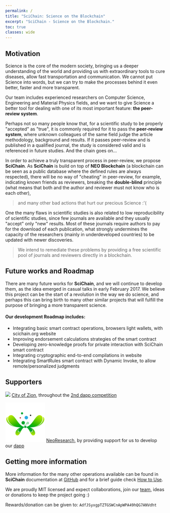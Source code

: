 ```yaml
---
permalink: /
title: "SciChain: Science on the Blockchain"
excerpt: "SciChain - Science on the Blockchain."
toc: true
classes: wide
---
```


## Motivation

Science is the core of the modern society, bringing us a deeper understanding of the world and providing us with extraordinary tools to cure diseases, allow fast transportation and communication. We cannot put Science into words, but we can try to make the processes behind it even better, faster and more transparent.

Our team includes experienced researchers on Computer Science, Engineering and Material Physics fields, and we want to give Science a better tool for dealing with one of its most important feature: **the peer-review system**.

Perhaps not so many people know that, for a scientific study to be properly "accepted" as "true", it is commonly required for it to pass the **peer-review system**, where unknown colleagues of the same field judge the article methodology, background and results. If it passes peer-review and is published in a qualified journal, the study is considered valid and is referenced in future studies. And the chain goes on...

In order to achieve a truly transparent process in peer-review, we propose **SciChain**. As **SciChain** is build on top of **NEO Blockchain** (a blockchain can be seen as a public database where the defined rules are always respected), there will be no way of "cheating" in peer-review, for example, indicating known friends as reviewers, breaking the **double-blind** principle (what means that both and the author and reviewer must not know who is each other),

> and many other bad actions that hurt our precious Science :'(

One the many flaws in scientific studies is also related to low reproducibility of scientific studies, since few journals are available and they usually "accept" only "new" results. Most of these journals require authors to pay for the download of each publication, what strongly undermines the capacity of the researchers (mainly in underdeveloped countries) to be updated with newer discoveries.

> We intend to remediate these problems by providing a free scientific pool of journals and reviewers directly in a blockchain.

## Future works and Roadmap

There are many future works for **SciChain**, and we will continue to develop them, as the idea emerged in casual talks in early February 2017.
We believe this project can be the start of a revolution in the way we do science, and perhaps this can bring birth to many other similar projects that will fulfill the purpose of bringing a more transparent science.

#### Our development **Roadmap** includes:

  - Integrating basic smart contract operations, browsers light wallets, with scichain.org website
  - Improving endorsement calculations strategies of the smart contract
  - Developing zero-knowledge proofs for private interaction with SciChain smart contract  
  - Integrating cryptographic end-to-end compilations in website
  - Integrating SmartRules smart contract with Dynamic Invoke, to allow remote/personalized judgments  

## Supporters

<p align="left">
    <img
      src="http://res.cloudinary.com/vidsy/image/upload/v1503160820/CoZ_Icon_DARKBLUE_200x178px_oq0gxm.png"
      width="125px;" >
      <a href="https://cityofzion.io">City of Zion</a>, throughout the <a href="/dapps/dapps-2/">2nd dapp competition</a>
</p>

<p align="left">
    <img
      src="/assets/images/logo_neoresearch.png"
      width="125px;" >
      <a href="http://neoresearch.io/">NeoResearch</a>, by providing support for us to develop our <a href="https://github.com/SciChain/scichain/tree/master/SciChain">dapp</a>

</p>


## Getting more information

More information for the many other operations available can be found in **SciChain** documentation at [GitHub](https://github.com/SciChain/scichain) and for a brief guide check [How to Use](https://scichain.org/docs/new-journal/).

We are proudly MIT licensed and expect collaborations, join our [team](https://scichain.org/team/), ideas or donations to keep the project going :)

Rewards/donation can be given to: `AdfJSyxgpTZTGSWCnApWPA49hQG7ANVdht`
